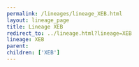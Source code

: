 ```yaml
---
permalink: /lineages/lineage_XEB.html
layout: lineage_page
title: Lineage XEB
redirect_to: ../lineage.html?lineage=XEB
lineage: XEB
parent: 
children: ['XEB']
---
```


